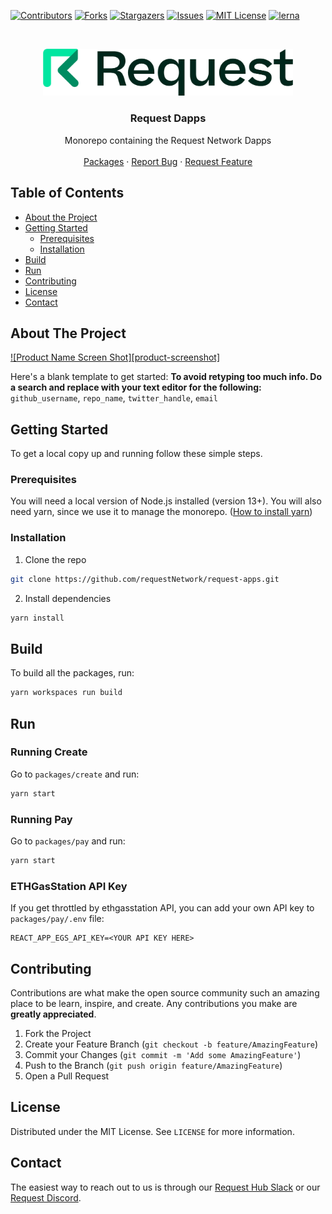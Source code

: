 [![Contributors][contributors-shield]][contributors-url]
[![Forks][forks-shield]][forks-url]
[![Stargazers][stars-shield]][stars-url]
[![Issues][issues-shield]][issues-url]
[![MIT License][license-shield]][license-url]
[![lerna](https://img.shields.io/badge/maintained%20with-lerna-cc00ff.svg)](https://lerna.js.org/)

<br />
<p align="center">
  <a href="https://github.com/requestNetwork/request-apps">
    <img src="https://raw.githubusercontent.com/RequestNetwork/Request/master/Hubs/Request%20Logos/OnLight/png/Request_onlight_reg_green.png" width="400px" alt="Request Logo" >
  </a>

  <h3 align="center">Request Dapps</h3>

  <p align="center">
    Monorepo containing the Request Network Dapps
    <br />
    <br />
    <a href="https://github.com/requestNetwork/request-apps/packages">Packages</a>
    ·
    <a href="https://github.com/requestNetwork/request-apps/issues">Report Bug</a>
    ·
    <a href="https://github.com/requestNetwork/request-apps/issues">Request Feature</a>
  </p>
</p>

<!-- TABLE OF CONTENTS -->

## Table of Contents

- [About the Project](#about-the-project)
- [Getting Started](#getting-started)
  - [Prerequisites](#prerequisites)
  - [Installation](#installation)
- [Build](#build)
- [Run](#run)
- [Contributing](#contributing)
- [License](#license)
- [Contact](#contact)

<!-- ABOUT THE PROJECT -->

## About The Project

[![Product Name Screen Shot][product-screenshot]](https://example.com)

Here's a blank template to get started:
**To avoid retyping too much info. Do a search and replace with your text editor for the following:**
`github_username`, `repo_name`, `twitter_handle`, `email`

<!-- GETTING STARTED -->

## Getting Started

To get a local copy up and running follow these simple steps.

### Prerequisites

You will need a local version of Node.js installed (version 13+).
You will also need yarn, since we use it to manage the monorepo. ([How to install yarn](https://classic.yarnpkg.com/en/docs/install))

### Installation

1. Clone the repo

```sh
git clone https://github.com/requestNetwork/request-apps.git
```

2. Install dependencies

```sh
yarn install
```

## Build

To build all the packages, run:

```sh
yarn workspaces run build
```

## Run

### Running Create

Go to `packages/create` and run:

```sh
yarn start
```

### Running Pay

Go to `packages/pay` and run:

```sh
yarn start
```

### ETHGasStation API Key

If you get throttled by ethgasstation API, you can add your own API key to `packages/pay/.env` file:

```
REACT_APP_EGS_API_KEY=<YOUR API KEY HERE>
```

<!-- CONTRIBUTING -->

## Contributing

Contributions are what make the open source community such an amazing place to be learn, inspire, and create. Any contributions you make are **greatly appreciated**.

1. Fork the Project
2. Create your Feature Branch (`git checkout -b feature/AmazingFeature`)
3. Commit your Changes (`git commit -m 'Add some AmazingFeature'`)
4. Push to the Branch (`git push origin feature/AmazingFeature`)
5. Open a Pull Request

<!-- LICENSE -->

## License

Distributed under the MIT License. See `LICENSE` for more information.

<!-- MARKDOWN LINKS & IMAGES -->
<!-- https://www.markdownguide.org/basic-syntax/#reference-style-links -->

[contributors-shield]: https://img.shields.io/github/contributors/requestNetwork/request-apps.svg?style=flat-square
[contributors-url]: https://github.com/requestNetwork/request-apps/graphs/contributors
[forks-shield]: https://img.shields.io/github/forks/requestNetwork/request-apps.svg?style=flat-square
[forks-url]: https://github.com/requestNetwork/request-apps/network/members
[stars-shield]: https://img.shields.io/github/stars/requestNetwork/request-apps.svg?style=flat-square
[stars-url]: https://github.com/requestNetwork/request-apps/stargazers
[issues-shield]: https://img.shields.io/github/issues/requestNetwork/request-apps.svg?style=flat-square
[issues-url]: https://github.com/requestNetwork/request-apps/issues
[license-shield]: https://img.shields.io/github/license/requestNetwork/request-apps.svg?style=flat-square
[license-url]: https://github.com/requestNetwork/request-apps/blob/master/LICENSE

<!-- CONTACT -->

## Contact

The easiest way to reach out to us is through our [Request Hub Slack](https://request-slack.herokuapp.com/) or our [Request Discord](https://discord.gg/zBVSfFP).
